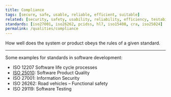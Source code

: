 ```yaml
---
title: Compliance 
tags: [secure, safe, usable, reliable, efficient, suitable]
related: [security, safety, usability, reliability, efficiency, testability]
standards: [iso27001, iso26262, pcidss, hl7, iso15408, cra, iso25024]
permalink: /qualities/compliance
---
```


How well does the system or product obeys the rules of a given standard.

<hr>

Some examples for standards in software development:

* ISO 12207 Software life cycle processes
* [ISO 25010](/references/#iso-25010-2023): Software Product Quality
* ISO 27001: Information Security
* ISO 26262: Road vehicles – Functional safety
* ISO 29119: Software Testing